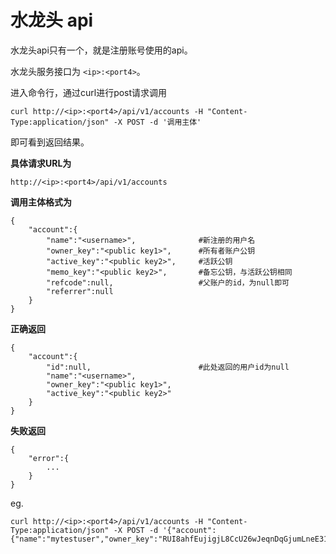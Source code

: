# 水龙头 api

水龙头api只有一个，就是注册账号使用的api。

水龙头服务接口为 `<ip>:<port4>`。

进入命令行，通过curl进行post请求调用

```
curl http://<ip>:<port4>/api/v1/accounts -H "Content-Type:application/json" -X POST -d '调用主体'
```
即可看到返回结果。


<b>具体请求URL为</b>

`http://<ip>:<port4>/api/v1/accounts`


<b>调用主体格式为</b>

```
{
    "account":{
        "name":"<username>",              #新注册的用户名
        "owner_key":"<public key1>",      #所有者账户公钥
        "active_key":"<public key2>",     #活跃公钥
        "memo_key":"<public key2>",       #备忘公钥，与活跃公钥相同
        "refcode":null,                   #父账户的id，为null即可
        "referrer":null
    }				
}
```

<b>正确返回</b>
```
{
    "account":{
        "id":null,                        #此处返回的用户id为null
        "name":"<username>",
        "owner_key":"<public key1>",
        "active_key":"<public key2>"
    }
}
```

<b>失败返回</b>
```
{
    "error":{
        ...
    }
}
```


eg. 
```
curl http://<ip>:<port4>/api/v1/accounts -H "Content-Type:application/json" -X POST -d '{"account":{"name":"mytestuser","owner_key":"RUI8ahfEujigjL8CcU26wJeqnDqGjumLneE31CShLimBAfWbcHFtS","active_key":"RUI5mJSXTdWs7qFuYTZCUJPrhiasgQatXx8LKxD6jHQXw6NL8h6rc","memo_key":"RUI5mJSXTdWs7qFuYTZCUJPrhiasgQatXx8LKxD6jHQXw6NL8h6rc","refcode":null,"referrer":null}}'
```
